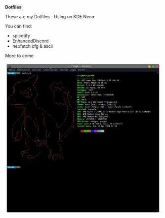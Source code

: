 **Dotfiles**

These are my Dotfiles - Using on KDE Neon

You can find:

- spicetify
- EnhancedDiscord
- neofetch cfg & ascii

More to come

![neofetch](https://raw.githubusercontent.com/ninjasan420/Dotfiles/master/neofetch.png)
